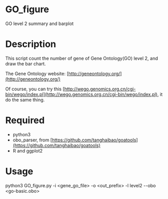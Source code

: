 # GO_figure
GO level 2 summary and barplot

# Description
This script count the number of gene of Gene Ontology(GO) level 2, and draw the bar chart.

The Gene Ontology website: [http://geneontology.org/](http://geneontology.org/)

Of course, you can try this [http://wego.genomics.org.cn/cgi-bin/wego/index.pl](http://wego.genomics.org.cn/cgi-bin/wego/index.pl), it do the same thing.

# Required
+ python3
+ obo_parser, from [https://github.com/tanghaibao/goatools](https://github.com/tanghaibao/goatools)
+ R and ggplot2

# Usage
python3 GO\_figure.py -i \<gene\_go\_file\> -o \<out\_prefix\> -l level2 --obo \<go-basic.obo\>

